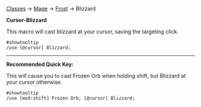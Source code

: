 [Classes](https://github.com/Harurebi/HaruMacros/tree/master/Classes) -> [Mage](https://github.com/Harurebi/HaruMacros/tree/master/Classes/Mage) 
-> [Frost](https://github.com/Harurebi/HaruMacros/tree/master/Classes/Mage/Frost) -> Blizzard

**Cursor-Blizzard**

This macro will cast blizzard at your cursor, saving the targeting click.
```
#showtooltip
/use [@cursor] Blizzard;
```

-------------

**Recommended Quick Key:**

This will cause you to cast Frozen Orb when holding shift, but Blizzard at your cursor otherwise.
```
#showtooltip
/use [mod:shift] Frozen Orb; [@cursor] Blizzard;
```
